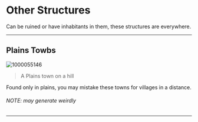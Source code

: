 # Other Structures

Can be ruined or have inhabitants in them, these structures are everywhere.

---

## Plains Towbs

![1000055146](https://github.com/1D10T1C-STUD10S/more-to-explore/assets/112738649/e245e23f-bcd0-4b28-98bc-16b8ae00999a)
> A Plains town on a hill

Found only in plains, you may mistake these towns for villages in a distance.

###### NOTE: may generate weirdly

---
